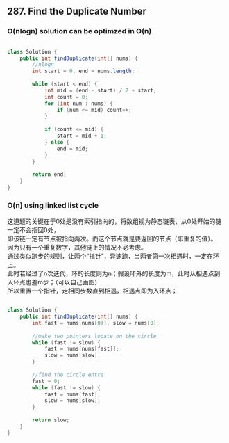 ## 287. Find the Duplicate Number

### O(nlogn) solution can be optimzed in O(n)

```java

class Solution {
    public int findDuplicate(int[] nums) {
        //nlogn
        int start = 0, end = nums.length;
        
        while (start < end) {
            int mid = (end - start) / 2 + start;
            int count = 0;
            for (int num : nums) {
                if (num <= mid) count++;
            }
            
            if (count <= mid) {
                start = mid + 1;
            } else {
                end = mid;
            }
        }
        
        return end;
    }
}

```


### O(n) using linked list cycle

这道题的关键在于0处是没有索引指向的，将数组视为静态链表，从0处开始的链一定不会指回0处，  
即该链一定有节点被指向两次。而这个节点就是要返回的节点（即重复的值）。  
因为只有一个重复数字，其他链上的情况不必考虑。  
通过类似跑步的规则，让两个“指针”，异速跑，当两者第一次相遇时，一定在环上。  
此时若经过了n次迭代，环的长度则为n；假设环外的长度为m，此时从相遇点到入环点也差m步；（可以自己画图）     
所以重置一个指针，走相同步数直到相遇，相遇点即为入环点；  

```java

class Solution {
    public int findDuplicate(int[] nums) {
        int fast = nums[nums[0]], slow = nums[0];
        
        //make two pointers locate on the circle
        while (fast != slow) {
            fast = nums[nums[fast]];
            slow = nums[slow];
        }
        
        //find the circle entre
        fast = 0;
        while (fast != slow) {
            fast = nums[fast];
            slow = nums[slow];
        }
        
        return slow;
    }
}

```
